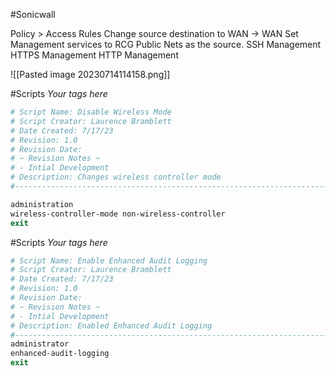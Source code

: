 #Sonicwall 


Policy > Access Rules
Change source destination to WAN -> WAN
Set Management services to RCG Public Nets as the source.
SSH Management
HTTPS Management
HTTP Management

![[Pasted image 20230714114158.png]]

#Scripts  _Your tags here_


```Powershell
# Script Name: Disable Wireless Mode
# Script Creator: Laurence Bramblett
# Date Created: 7/17/23
# Revision: 1.0
# Revision Date: 
# ~ Revision Notes ~
# - Intial Development
# Description: Changes wireless controller mode
#-------------------------------------------------------------------------------------------------------------------------

administration
wireless-controller-mode non-wireless-controller
exit


```



#Scripts  _Your tags here_


```Powershell
# Script Name: Enable Enhanced Audit Logging
# Script Creator: Laurence Bramblett
# Date Created: 7/17/23
# Revision: 1.0
# Revision Date: 
# ~ Revision Notes ~
# - Intial Development
# Description: Enabled Enhanced Audit Logging
#-------------------------------------------------------------------------------------------------------------------------
administrator
enhanced-audit-logging
exit

```

